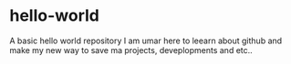 # hello-world
A basic hello world repository
 I am umar here to leearn about github and make my new way to save ma projects, deveplopments and etc.. 
